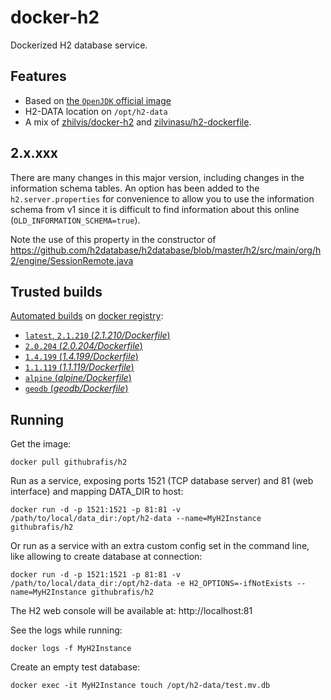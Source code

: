 docker-h2
=========

Dockerized H2 database service.


## Features

* Based on [the `OpenJDK` official image](https://hub.docker.com/r/_/openjdk/)
* H2-DATA location on `/opt/h2-data`
* A mix of [zhilvis/docker-h2](https://github.com/zhilvis/docker-h2) and [zilvinasu/h2-dockerfile](https://github.com/zilvinasu/h2-dockerfile).

## 2.x.xxx

There are many changes in this major version, including changes in the
information schema tables. An option has been added to the `h2.server.properties`
for convenience to allow you to use the information schema from v1 since it is
difficult to find information about this online (`OLD_INFORMATION_SCHEMA=true`).

Note the use of this property in the constructor of https://github.com/h2database/h2database/blob/master/h2/src/main/org/h2/engine/SessionRemote.java


## Trusted builds

[Automated builds](https://hub.docker.com/r/githubrafis/h2/) on [docker registry](https://registry.hub.docker.com/):

* [`latest`, `2.1.210` (*2.1.210/Dockerfile*)](https://github.com/rafis/docker-h2/blob/master/2.1.210/Dockerfile)
* [`2.0.204` (*2.0.204/Dockerfile*)](https://github.com/rafis/docker-h2/blob/master/2.0.204/Dockerfile)
* [`1.4.199` (*1.4.199/Dockerfile*)](https://github.com/rafis/docker-h2/blob/master/1.4.199/Dockerfile)
* [`1.1.119` (*1.1.119/Dockerfile*)](https://github.com/rafis/docker-h2/blob/master/1.1.119/Dockerfile)
* [`alpine` (*alpine/Dockerfile*)](https://github.com/rafis/docker-h2/blob/master/alpine/Dockerfile)
* [`geodb` (*geodb/Dockerfile*)](https://github.com/rafis/docker-h2/blob/master/geodb/Dockerfile)


## Running

Get the image:

```
docker pull githubrafis/h2
```

Run as a service, exposing ports 1521 (TCP database server) and 81 (web interface) and mapping DATA_DIR to host:

```
docker run -d -p 1521:1521 -p 81:81 -v /path/to/local/data_dir:/opt/h2-data --name=MyH2Instance githubrafis/h2
```

Or run as a service with an extra custom config set in the command line, like allowing to create database at connection:

```
docker run -d -p 1521:1521 -p 81:81 -v /path/to/local/data_dir:/opt/h2-data -e H2_OPTIONS=-ifNotExists --name=MyH2Instance githubrafis/h2
```

The H2 web console will be available at: http://localhost:81

See the logs while running:

```
docker logs -f MyH2Instance
```

Create an empty test database:

```
docker exec -it MyH2Instance touch /opt/h2-data/test.mv.db
```
